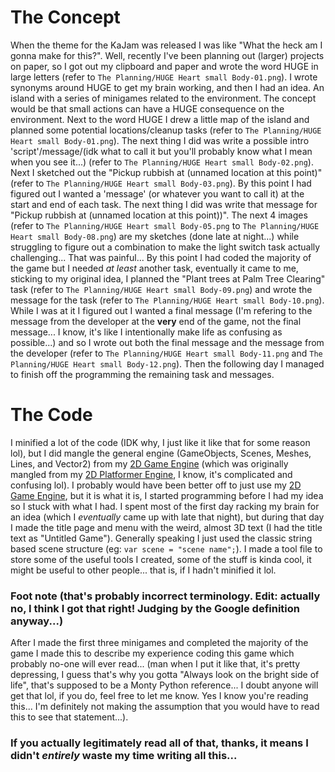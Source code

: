# The Concept
When the theme for the KaJam was released I was like "What the heck am I gonna make for this?". Well, recently I've been planning out (larger) projects on paper, so I got out my clipboard and paper and wrote the word HUGE in large letters (refer to `The Planning/HUGE Heart small Body-01.png`). I wrote synonyms around HUGE to get my brain working, and then I had an idea. An island with a series of minigames related to the environment. The concept would be that small actions can have a HUGE consequence on the environment. Next to the word HUGE I drew a little map of the island and planned some potential locations/cleanup tasks (refer to `The Planning/HUGE Heart small Body-01.png`). The next thing I did was write a possible intro 'script'/message/(idk what to call it but you'll probably know what I mean when you see it...) (refer to `The Planning/HUGE Heart small Body-02.png`). Next I sketched out the "Pickup rubbish at (unnamed location at this point)" (refer to `The Planning/HUGE Heart small Body-03.png`). By this point I had figured out I wanted a 'message' (or whatever you want to call it) at the start and end of each task. The next thing I did was write that message for "Pickup rubbish at (unnamed location at this point))". The next 4 images (refer to `The Planning/HUGE Heart small Body-05.png` to `The Planning/HUGE Heart small Body-08.png`) are my sketches (done late at night...) while struggling to figure out a combination to make the light switch task actually challenging... That was painful... By this point I had coded the majority of the game but I needed _at least_ another task, eventually it came to me, sticking to my original idea, I planned the "Plant trees at Palm Tree Clearing" task (refer to `The Planning/HUGE Heart small Body-09.png`) and wrote the message for the task (refer to `The Planning/HUGE Heart small Body-10.png`). While I was at it I figured out I wanted a final message (I'm refering to the message from the developer at the **very** end of the game, not the final message... I know, it's like I intentionally make life as confusing as possible...) and so I wrote out both the final message and the message from the developer (refer to `The Planning/HUGE Heart small Body-11.png` and `The Planning/HUGE Heart small Body-12.png`). Then the following day I managed to finish off the programming the remaining task and messages.

# The Code
I minified a lot of the code (IDK why, I just like it like that for some reason lol), but I did mangle the general engine (GameObjects, Scenes, Meshes, Lines, and Vector2) from my [2D Game Engine](https://replit.com/talk/templates/2D-JS-Game-Template/144733) (which was originally mangled from my [2D Platformer Engine](https://replit.com/talk/templates/JavaScript-Platformer-Template/143163), I know, it's complicated and confusing lol). I probably would have been better off to just use my [2D Game Engine](https://replit.com/talk/templates/2D-JS-Game-Template/144733), but it is what it is, I started programming before I had my idea so I stuck with what I had. I spent most of the first day racking my brain for an idea (which I _eventually_ came up with late that night), but during that day I made the title page and menu with the weird, almost 3D text (I had the title text as "Untitled Game"). Generally speaking I just used the classic string based scene structure (eg: `var scene = "scene name";`). I made a tool file to store some of the useful tools I created, some of the stuff is kinda cool, it might be useful to other people... that is, if I hadn't minified it lol.

### Foot note (that's probably incorrect terminology. Edit: actually no, I think I got that right! Judging by the Google definition anyway...)
After I made the first three minigames and completed the majority of the game I made this to describe my experience coding this game which probably no-one will ever read... (man when I put it like that, it's pretty depressing, I guess that's why you gotta "Always look on the bright side of life", that's supposed to be a Monty Python reference... I doubt anyone will get that lol, if you do, feel free to let me know. Yes I know you're reading this... I'm definitely not making the assumption that you would have to read this to see that statement...).

### If you actually legitimately read all of that, thanks, it means I didn't _entirely_ waste my time writing all this...